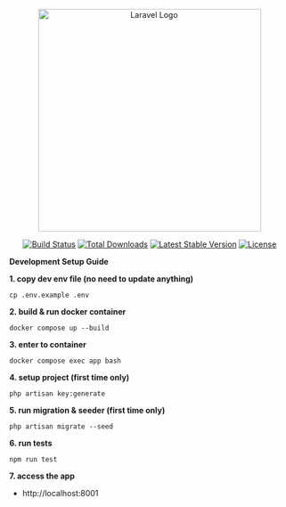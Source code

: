 <p align="center"><a href="https://laravel.com" target="_blank"><img src="https://raw.githubusercontent.com/laravel/art/master/logo-lockup/5%20SVG/2%20CMYK/1%20Full%20Color/laravel-logolockup-cmyk-red.svg" width="400" alt="Laravel Logo"></a></p>

<p align="center">
<a href="https://github.com/laravel/framework/actions"><img src="https://github.com/laravel/framework/workflows/tests/badge.svg" alt="Build Status"></a>
<a href="https://packagist.org/packages/laravel/framework"><img src="https://img.shields.io/packagist/dt/laravel/framework" alt="Total Downloads"></a>
<a href="https://packagist.org/packages/laravel/framework"><img src="https://img.shields.io/packagist/v/laravel/framework" alt="Latest Stable Version"></a>
<a href="https://packagist.org/packages/laravel/framework"><img src="https://img.shields.io/packagist/l/laravel/framework" alt="License"></a>
</p>


**Development Setup Guide**

**1. copy dev env file (no need to update anything)**
```shell
cp .env.example .env
```
**2. build & run docker container**
```shell
docker compose up --build
```
**3. enter to container**
```shell
docker compose exec app bash
```
**4. setup project (first time only)**
```shell
php artisan key:generate
```
**5. run migration & seeder (first time only)**
```shell
php artisan migrate --seed
```
**6. run tests**
```shell
npm run test
```
**7. access the app**
- http://localhost:8001

